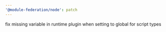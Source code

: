 ```yaml
---
'@module-federation/node': patch
---
```


fix missing variable in runtime plugin when setting to global for script types
